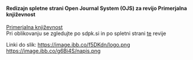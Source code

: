 #### Redizajn spletne strani Open Journal System (OJS) za revijo Primerjalna književnost

[Primerjalna književnost](https://ojs.zrc-sazu.si/primerjalna_knjizevnost/index)   
Pri oblikovanju se zgledujte po sdpk.si in po spletni strani [te](http://sdpk.si/revijaPKn.xml. ) revije


Linki do slik:
https://image.ibb.co/f5DKdn/logo.png
https://image.ibb.co/g6Bi4S/napis.png